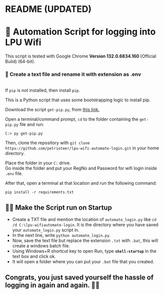 # README (UPDATED)

# 🤖 Automation Script for logging into LPU Wifi

This script is tested with Google Chrome <b> Version 132.0.6834.160 </b> (Official Build) (64-bit).
<br>

### 🛑 **Create a text file and rename it with extension as .env**

<br>If `pip` is not installed, then install `pip`.
<br>

This is a Python script that uses some bootstrapping logic to install pip.

Download the script `get-pip.py`, from [this link.](https://bootstrap.pypa.io/get-pip.py)

Open a terminal/command prompt, `cd` to the folder containing the `get-pip.py` file and run:

`C:> py get-pip.py`
<br>

Then, clone the repository with `git clone https://github.com/petrioteer/lpu-wifi-automate-login.git` in your home directory.
<br>

Place the folder in your `C:` drive.
<br>
Go inside the folder and put your RegNo and Password for wifi login inside `.env` file.

After that, open a terminal at that location and run the following command:<br>

`pip install -r requirements.txt`
<br>
## 👨‍💻 Make the Script run on Startup

- Create a TXT file and mention the location of `automate_login.py` like `cd /d C:\lpu-wifiautomate-login`. It is the directory where you have saved your `automate_login.py` script in.
- In the next line, write `python automate_login.py`.
- Now, save the text file but replace the extension `.txt` with `.bat`, this will create a windows batch file.
- Using Windows+R shortcut key to open Run, type **`shell:startup`** in the text box and click ok.
- It will open a folder where you can put your `.bat` file that you created.

## Congrats, you just saved yourself the hassle of logging in again and again. 🥳🥳
